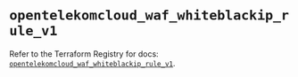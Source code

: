 # `opentelekomcloud_waf_whiteblackip_rule_v1`

Refer to the Terraform Registry for docs: [`opentelekomcloud_waf_whiteblackip_rule_v1`](https://registry.terraform.io/providers/opentelekomcloud/opentelekomcloud/1.36.34/docs/resources/waf_whiteblackip_rule_v1).
